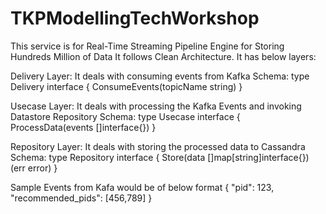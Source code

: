 # TKPModellingTechWorkshop
This service is for Real-Time Streaming Pipeline Engine for Storing Hundreds Million of Data
It follows Clean Architecture.
It has below layers:

Delivery Layer: It deals with consuming events from Kafka
Schema: type Delivery interface {
	ConsumeEvents(topicName string)
}

Usecase Layer: It deals with processing the Kafka Events and invoking Datastore Repository
Schema: type Usecase interface {
	ProcessData(events []interface{})
}

Repository Layer: It deals with storing the processed data to Cassandra
Schema: type Repository interface {
	Store(data []map[string]interface{}) (err error)
}


Sample Events from Kafa would be of below format
{
    "pid": 123,
    "recommended_pids": [456,789]
}
